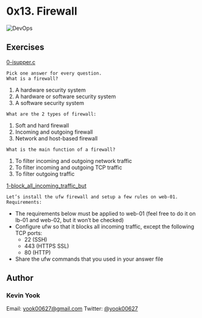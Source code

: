# 0x13. Firewall

<img alt="DevOps" src=https://github.com/yook00627/holberton-system_engineering-devops/blob/master/0x13-firewall/V1HjQ1Y.png>

## Exercises

[0-isupper.c](./0-isupper.c)
```
Pick one answer for every question.
What is a firewall?
```
1. A hardware security system
2. A hardware or software security system
3. A software security system
```
What are the 2 types of firewall:
```
1. Soft and hard firewall
2. Incoming and outgoing firewall
3. Network and host-based firewall
```
What is the main function of a firewall?
```
1. To filter incoming and outgoing network traffic
2. To filter incoming and outgoing TCP traffic
3. To filter outgoing traffic

[1-block_all_incoming_traffic_but](./1-block_all_incoming_traffic_but)
```
Let’s install the ufw firewall and setup a few rules on web-01.
Requirements:
```
* The requirements below must be applied to web-01 (feel free to do it on lb-01 and web-02, but it won’t be checked)
* Configure ufw so that it blocks all incoming traffic, except the following TCP ports: 
  * 22 (SSH)
  * 443 (HTTPS SSL)
  * 80 (HTTP)
* Share the ufw commands that you used in your answer file

## Author
### Kevin Yook 
Email: <yook00627@gmail.com> Twitter: [@yook00627](https://twitter.com/yook00627)
